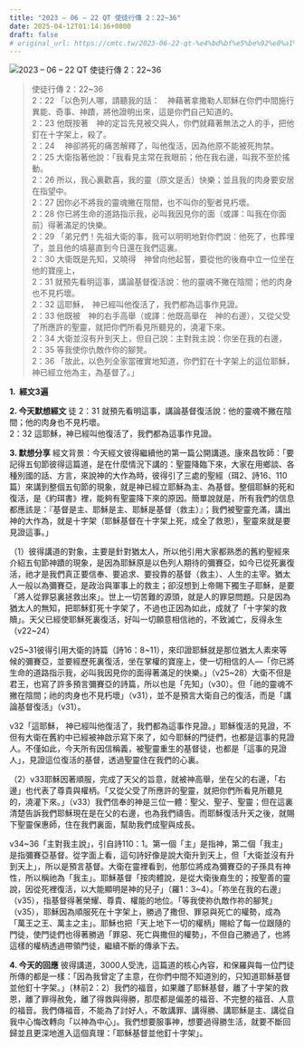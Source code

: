 ```yaml
---
title: "2023 – 06 – 22 QT 使徒行傳 2：22~36"
date: 2025-04-12T01:14:16+0800
draft: false
# original_url: https://cmtc.tw/2023-06-22-qt-%e4%bd%bf%e5%be%92%e8%a1%8c%e5%82%b3-2%ef%bc%9a2236
---
```


![2023 – 06 – 22 QT 使徒行傳 2：22\~36](/images/qt.jpg  "2023 – 06 – 22 QT 使徒行傳 2：22\~36")

> 使徒行傳 2：22\~36  
> 2：22 「以色列人哪，請聽我的話：　神藉著拿撒勒人耶穌在你們中間施行異能、奇事、神蹟，將他證明出來，這是你們自己知道的。  
> 2：23 他既按著　神的定旨先見被交與人，你們就藉著無法之人的手，把他釘在十字架上，殺了。  
> 2：24 　神卻將死的痛苦解釋了，叫他復活，因為他原不能被死拘禁。  
> 2：25 大衛指著他說：「我看見主常在我眼前；他在我右邊，叫我不至於搖動。  
> 2：26 所以，我心裏歡喜，我的靈（原文是舌）快樂；並且我的肉身要安居在指望中。  
> 2：27 因你必不將我的靈魂撇在陰間，也不叫你的聖者見朽壞。  
> 2：28 你已將生命的道路指示我，必叫我因見你的面（或譯：叫我在你面前）得著滿足的快樂。  
> 2：29 「弟兄們！先祖大衛的事，我可以明明地對你們說：他死了，也葬埋了，並且他的墳墓直到今日還在我們這裏。  
> 2：30 大衛既是先知，又曉得　神曾向他起誓，要從他的後裔中立一位坐在他的寶座上，  
> 2：31 就預先看明這事，講論基督復活說：他的靈魂不撇在陰間；他的肉身也不見朽壞。  
> 2：32 這耶穌，　神已經叫他復活了，我們都為這事作見證。  
> 2：33 他既被　神的右手高舉（或譯：他既高舉在　神的右邊），又從父受了所應許的聖靈，就把你們所看見所聽見的，澆灌下來。  
> 2：34 大衛並沒有升到天上，但自己說：主對我主說：你坐在我的右邊，  
> 2：35 等我使你仇敵作你的腳凳。  
> 2：36 「故此，以色列全家當確實地知道，你們釘在十字架上的這位耶穌，　神已經立他為主，為基督了。」

**1.  經文3遍**

**2. 今天默想經文**
徒 2：31 就預先看明這事，講論基督復活說：他的靈魂不撇在陰間；他的肉身也不見朽壞。  
2：32 這耶穌，神已經叫他復活了，我們都為這事作見證。

**3. 默想分享**
經文背景：今天經文彼得繼續他的第一篇公開講道。康來昌牧師：「要記得五旬節彼得這篇道，是在什麼情況下講的：聖靈降臨下來，大家在用鄉談、各種別國的話、方言，來說神的大作為時，彼得引了三處的聖經（珥2、詩16、110篇）來講到整個五旬節的現象，就是神已經立耶穌為主、為基督。整個耶穌的死和復活，是《約珥書》裡，能夠有聖靈降下來的原因。簡單說就是，所有我們的信息都應該是：『基督是主、耶穌是主、耶穌是基督（救主）』；我們被聖靈充滿，講出神的大作為，就是十字架（耶穌基督在十字架上死，成全了救恩），聖靈來就是要見證這事。」

（1）彼得講道的對象，主要是針對猶太人，所以他引用大家都熟悉的舊約聖經來介紹五旬節神蹟的現象，是因為耶穌原是以色列人期待的彌賽亞，如今已從死裏復活，祂才是我們真正要信奉、要追求、要投靠的基督（救主）、人生的主宰。猶太人一般以為彌賽亞，是政治與軍事上的救主；卻沒想到上帝賜下獨生子耶穌，是要「將人從罪惡裏拯救出來」。世上一切苦難的源頭，就是人的罪惡問題。只是因為猶太人的無知，把耶穌釘死十字架了，不過也正因為如此，成就了「十字架的救贖」。天父已經使耶穌死裏復活，好叫一切願意相信祂的，不致滅亡，反得永生（v22\~24）

v25\~31彼得引用大衛的詩篇（詩16：8\~11），來印證耶穌就是那位猶太人素來等候的彌賽亞，並要經歷死裏復活，坐在掌權的寶座上，使一切相信的人—「你已將生命的道路指示我，必叫我因見你的面得著滿足的快樂。」（v25\~28）大衛不但是君王，也寫了許多預言彌賽亞的詩篇，所以也是「先知」（v30）。但「祂的靈魂不撇在陰間；祂的肉身也不見朽壞」（v31），並不是預言大衛自己的復活，而是「講論基督復活」（v31）。

v32「這耶穌， 神已經叫他復活了，我們都為這事作見證。」耶穌復活的見證，不但有大衛在舊約中已經被神啟示寫下來了，如今耶穌的門徒們，也都是這事的見證人。不僅如此，今天所有因信稱義，被聖靈重生的基督徒，也都是「這事的見證人」，見證這位復活的基督，透過聖靈住在我們的心裏。

（2）v33耶穌因著順服，完成了天父的旨意，就被神高舉，坐在父的右邊，「右邊」也代表了尊貴與權柄。「又從父受了所應許的聖靈，就把你們所看見所聽見的，澆灌下來。」（v33）我們信奉的神是三位一體：聖父、聖子、聖靈；但在這裏清楚告訴我們耶穌現在是在父的右邊，也為我們禱告。而耶穌復活升天之後，就賜下聖靈保惠師，住在我們裏面，幫助我們成聖與成長。

v34\~36「主對我主說」，引自詩110：1。第一個「主」是指神，第二個「我主」是指彌賽亞基督。從字面上看，這句詩好像是說大衛升到天上，但「大衛並沒有升到天上」，所以是預言基督。大衛在靈裡看到，他那位將成為彌賽亞的子孫具有神性，所以稱祂為「我主」。耶穌基督「按肉體說，是從大衛後裔生的；按聖善的靈說，因從死裡復活，以大能顯明是神的兒子」（羅1：3\~4）。「祢坐在我的右邊」（v35），指基督得著榮耀、尊貴、權能的地位。「等我使祢仇敵作祢的腳凳」（v35），耶穌因為順服死在十字架上，勝過了撒但、罪惡與死亡的權勢，成為「萬王之王、萬主之主」。耶穌也把「天上地下一切的權柄」賜給了每一位跟隨的門徒，使門徒們也得著勝過「罪惡、死亡與撒但的權勢」，不但自己勝過了，也將這樣的權柄透過帶領門徒，繼續不斷的傳承下去。

**4. 今天的回應**
彼得講道，3000人受洗，這篇道的核心內容，和保羅與每一位門徒所傳的都是一樣：「因為我曾定了主意，在你們中間不知道別的，只知道耶穌基督並他釘十字架。」（林前2：2）我們的福音，如果離了耶穌基督，離了十字架的救恩，離了罪得赦免，離了得救與得勝，那麼都是偏差的福音、不完整的福音、人意的福音。我們傳福音，不能為了討好人，不敢講罪、講得勝、講耶穌是主、講從自我中心悔改轉向「以神為中心」。我們想要服事神，想要過得勝生活，就要不斷回歸並且更深地進入這個真理：「耶穌基督並他釘十字架」。
